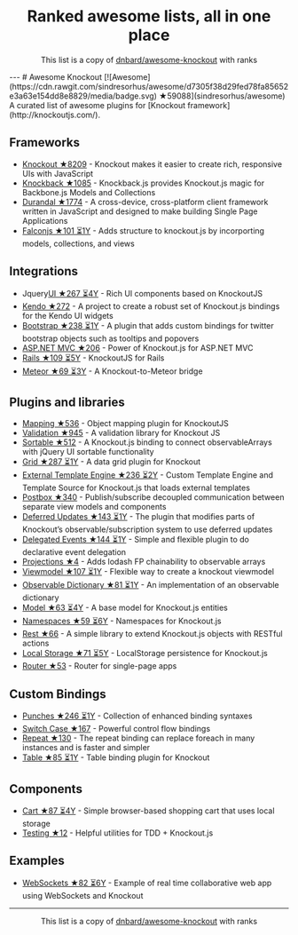 <h1 align="center">
Ranked awesome lists, all in one place
</h1>
<p align="center">
	This list is a copy of <a href="dnbard/awesome-knockout">dnbard/awesome-knockout</a> with ranks
</p>
---
# Awesome Knockout [![Awesome](https://cdn.rawgit.com/sindresorhus/awesome/d7305f38d29fed78fa85652e3a63e154dd8e8829/media/badge.svg) ★59088](sindresorhus/awesome)
A curated list of awesome plugins for [Knockout framework](http://knockoutjs.com/).

## Frameworks
- [Knockout ★8209](knockout/knockout) - Knockout makes it easier to create rich, responsive UIs with JavaScript
- [Knockback ★1085](kmalakoff/knockback) - Knockback.js provides Knockout.js magic for Backbone.js Models and Collections
- [Durandal ★1774](BlueSpire/Durandal) - A cross-device, cross-platform client framework written in JavaScript and designed to make building Single Page Applications
- [Falconjs ★101 ⏳1Y](stoodder/falconjs) - Adds structure to knockout.js by incorporting models, collections, and views

## Integrations
- Jquery[UI ★267 ⏳4Y](madcapnmckay/Knockout-UI) - Rich UI components based on KnockoutJS
- [Kendo ★272](kendo-labs/knockout-kendo) - A project to create a robust set of Knockout.js bindings for the Kendo UI widgets
- [Bootstrap ★238 ⏳1Y](billpull/knockout-bootstrap) - A plugin that adds custom bindings for twitter bootstrap objects such as tooltips and popovers
- [ASP.NET MVC ★206](AndreyAkinshin/knockout-mvc) - Power of Knockout.js for ASP.NET MVC
- [Rails ★109 ⏳5Y](dnagir/knockout-rails) - KnockoutJS for Rails
- [Meteor ★69 ⏳3Y](steveluscher/knockout.meteor) - A Knockout-to-Meteor bridge

## Plugins and libraries
- [Mapping ★536](SteveSanderson/knockout.mapping) - Object mapping plugin for KnockoutJS
- [Validation ★945](Knockout-Contrib/Knockout-Validation) - A validation library for Knockout JS
- [Sortable ★512](rniemeyer/knockout-sortable) - A Knockout.js binding to connect observableArrays with jQuery UI sortable functionality
- [Grid ★287 ⏳1Y](Knockout-Contrib/KoGrid) - A data grid plugin for Knockout
- [External Template Engine ★236 ⏳2Y](ifandelse/Knockout.js-External-Template-Engine) - Custom Template Engine and Template Source for Knockout.js that loads external templates
- [Postbox ★340](rniemeyer/knockout-postbox) - Publish/subscribe decoupled communication between separate view models and components
- [Deferred Updates ★143 ⏳1Y](mbest/knockout-deferred-updates) - The plugin that modifies parts of Knockout’s observable/subscription system to use deferred updates
- [Delegated Events ★144 ⏳1Y](rniemeyer/knockout-delegatedEvents) - Simple and flexible plugin to do declarative event delegation
- [Projections ★4](profiscience/ko-projections) - Adds lodash FP chainability to observable arrays
- [Viewmodel ★107 ⏳1Y](coderenaissance/knockout.viewmodel) - Flexible way to create a knockout viewmodel
- [Observable Dictionary ★81 ⏳1Y](jamesfoster/knockout.observableDictionary) - An implementation of an observable dictionary
- [Model ★63 ⏳4Y](thelinuxlich/knockout.model) - A base model for Knockout.js entities
- [Namespaces ★59 ⏳6Y](hunterloftis/knockout.namespaces) - Namespaces for Knockout.js
- [Rest ★66](frapontillo/knockout-rest) - A simple library to extend Knockout.js objects with RESTful actions
- [Local Storage ★71 ⏳5Y](jimrhoskins/knockout.localStorage) - LocalStorage persistence for Knockout.js
- [Router ★53](profiscience/ko-component-router) - Router for single-page apps

## Custom Bindings
- [Punches ★246 ⏳1Y](mbest/knockout.punches) - Collection of enhanced binding syntaxes
- [Switch Case ★167](mbest/knockout-switch-case) - Powerful control flow bindings
- [Repeat ★130](mbest/knockout-repeat) - The repeat binding can replace foreach in many instances and is faster and simpler
- [Table ★85 ⏳1Y](mbest/knockout-table) - Table binding plugin for Knockout

## Components
- [Cart ★87 ⏳4Y](robconery/knockout-cart) - Simple browser-based shopping cart that uses local storage
- [Testing ★12](profiscience/ko-component-tester) - Helpful utilities for TDD + Knockout.js

## Examples
- [WebSockets ★82 ⏳6Y](carlhoerberg/knockout-websocket-example) - Example of real time collaborative web app using WebSockets and Knockout
---
<p align="center">
	This list is a copy of <a href="dnbard/awesome-knockout">dnbard/awesome-knockout</a> with ranks
</p>

